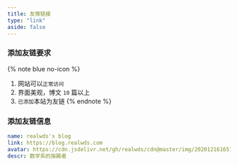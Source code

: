 ```yaml
---
title: 友情链接
type: "link"
aside: false
---
```


### 添加友链要求

{% note blue no-icon %}
1. 网站可以`正常访问`
2. 界面美观，博文 `10` 篇以上
3. `已添加`本站为友链
{% endnote %}

### 添加友链信息

``` yml
name: realwds's blog
link: https://blog.realwds.com
avatar: https://cdn.jsdelivr.net/gh/realwds/cdn@master/img/20201216165755.jpg
descr: 数学系的挨踢者
```
